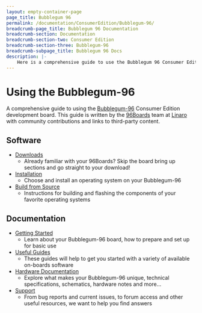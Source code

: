 ```yaml
---
layout: empty-container-page
page_title: Bubblegum 96
permalink: /documentation/ConsumerEdition/Bubblegum-96/
breadcrumb-page_title: Bubblegum 96 Documentation
breadcrumb-section: Documentation
breadcrumb-section-two: Consumer Edition
breadcrumb-section-three: Bubblegum-96
breadcrumb-subpage_title: Bubblegum 96 Docs
description: |-
    Here is a comprehensive guide to use the Bubblegum 96 Consumer Edition development board. This guide is written by the 96Boards team a Linaro with community contributions and links to third-party content.
---
```

# Using the Bubblegum-96

A comprehensive guide to using the [Bubblegum-96](https://www.96boards.org/products/ConsumerEdition/bubblegum96/) Consumer Edition development board. This guide is written by the [96Boards](https://www.96boards.org) team at [Linaro](http://www.linaro.org) with community contributions and links to third-party content.

## Software

- [Downloads](Downloads/)
   - Already familiar with your 96Boards? Skip the board bring up sections and go straight to your download!
- [Installation](Installation/)
   - Choose and install an operating system on your Bubblegum-96
- [Build from Source](BuildSource/)
   - Instructions for building and flashing the components of your favorite operating systems

## Documentation

- [Getting Started](GettingStarted/)
   - Learn about your Bubblegum-96 board, how to prepare and set up for basic use
- [Useful Guides](Guides/)
   - These guides will help to get you started with a variety of available on-boards software
- [Hardware Documentation](HardwareDocs/)
   - Explore what makes your Bubblegum-96 unique, technical specifications, schematics, hardware notes and more...
- [Support](Support/)
   - From bug reports and current issues, to forum access and other useful resources, we want to help you find answers
